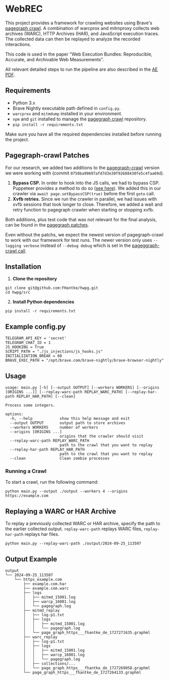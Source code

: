 # WebREC
This project provides a framework for crawling websites using Brave's [pagegraph crawl](https://github.com/brave/pagegraph-crawl). A combination of warcprox and mitmproxy collects web archives (WARC), HTTP Archives (HAR), and JavaScript execution traces. The collected data can then be replayed to analyze the recorded interactions.

This code is used in the paper "Web Execution Bundles: Reproducible, Accurate, and Archivable Web Measurements".

All relevant detailed steps to run the pipeline are also described in the [AE PDF](PageGraph_Analyses_AE.pdf).

## Requirements
* Python 3.x
* Brave Nightly executable path defined in `config.py`.
* `warcprox` and `mitmdump` installed in your environment.
* `npm` and `git` installed to manage the [pagegraph crawl](https://github.com/brave/pagegraph-crawl) repository.
* `pip install -r requirements.txt`

Make sure you have all the required dependencies installed before running the project.

## Pagegraph-crawl Patches
For our research, we added two additions to the [pagegraph-crawl](https://github.com/brave/pagegraph-crawl/tree/0758ba99697afd7d3e30f92688430fe5c4faa69d) version we were working with (commit `0758ba99697afd7d3e30f92688430fe5c4faa69d`). 
1. **Bypass CSP.**
In order to hook into the JS calls, we had to bypass CSP. Puppeteer provides a method to do so ([see here](https://github.com/puppeteer/puppeteer/blob/main/docs/api/puppeteer.page.setbypasscsp.md)). We added this in our crawler via `await page.setBypassCSP(true)` before the first `goto` call.
2. **Xvfb retries.**
Since we run the crawler in parallel, we had issues with xvfb sessions that took longer to close. Therefore, we added a wait and retry function to pagegraph crawler when starting or stopping xvfb.

Both additions, plus test code that was not relevant for the final analysis, can be found in the [pagegraph patches](./src/pagegraph_patches/).

Even without the patchs, we expect the newest version of pagegraph-crawl to work with our framework for test runs.
The newer version only uses `--logging verbose` instead of `--debug debug` which is set in the [pageggraph-crawl call](./src/misc.py).

## Installation
1. **Clone the repository**
```
git clone git@github.com:FHantke/hwpg.git
cd hwpg/src
```

2. **Install Python dependencies**
```
pip install -r requirements.txt
```

## Example config.py
```
TELEGRAM_API_KEY = 'secret'
TELEGRAM_CHAT_ID = 1
JS_HOOKING = True
SCRIPT_PATH = "./js_injections/js_hooks.js"
INITIALIZATION_BREAK = 60
BRAVE_EXEC_PATH = "/opt/brave.com/brave-nightly/brave-browser-nightly"
```

## Usage
```
usage: main.py [-h] [--output OUTPUT] [--workers WORKERS] [--origins [ORIGINS ...]] [--replay-warc-path REPLAY_WARC_PATH] [--replay-har-path REPLAY_HAR_PATH] [--clean]

Process some integers.

options:
  -h, --help            show this help message and exit
  --output OUTPUT       output path to store archives
  --workers WORKERS     number of workers
  --origins [ORIGINS ...]
                        origins that the crawler should visit
  --replay-warc-path REPLAY_WARC_PATH
                        path to the crawl that you want to replay
  --replay-har-path REPLAY_HAR_PATH
                        path to the crawl that you want to replay
  --clean               Clean zombie processes
```

### Running a Crawl
To start a crawl, run the following command:
```
python main.py --output ./output --workers 4 --origins https://example.com
```

## Replaying a WARC or HAR Archive
To replay a previously collected WARC or HAR archive, specify the path
to the earlier collected output. `replay-warc-path` replays WARC files, 
`replay-har-path` replays har files.

```
python main.py --replay-warc-path ./output/2024-09-25_113507
```

##  Output Example
```
output
└── 2024-09-25_113507
    └── https_example.com
        ├── example.com.har
        ├── example.com.warc
        ├── logs
        │   ├── mitmd_15001.log
        │   ├── warcp_16001.log
        │   └── pagegraph.log
        ├── mitmd_replay
        │   ├── log-p1.txt
        │   ├── logs
        │   │   ├── mitmd_15001.log
        │   │   └── pagegraph.log
        │   └── page_graph_https___fhantke_de_1727271635.graphml
        ├── warc_replay
        │   ├── log-p1.txt
        │   ├── logs
        │   │   ├── mitmd_15001.log
        │   │   ├── warcp_16001.log
        │   │   └── pagegraph.log
        │   ├── collections/...
        │   └── page_graph_https___fhantke_de_1727269058.graphml
        └── page_graph_https___fhantke_de_1727264133.graphml
```
